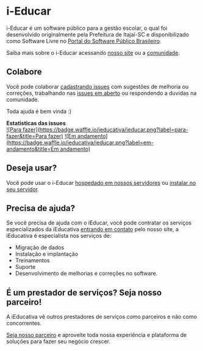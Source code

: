 # i-Educar  
i-Educar é um software público para a gestão escolar, o qual foi desenvolvido originalmente pela Prefeitura de Itajaí-SC e disponibilizado como Software Livre no [Portal do Software Público Brasileiro](http://www.softwarepublico.gov.br/).

Saiba mais sobre o i-Educar acessando [nosso site](http://staging.ieducativa.com.br/#inicio) ou a [comunidade](http://www.softwarepublico.gov.br/dotlrn/clubs/ieducar).

## Colabore
Você pode colaborar [cadastrando issues](https://waffle.io/ieducativa/ieducar) com sugestões de melhoria ou correções, trabalhando nas [issues em aberto](https://waffle.io/ieducativa/ieducar) ou respondendo a duvidas na comunidade.

Toda ajuda é bem vinda :)

**Estatisticas das issues**  
[![Para fazer](https://badge.waffle.io/ieducativa/ieducar.png?label=para-fazer&title=Para fazer)](http://waffle.io/ieducativa/ieducar) [![Em andamento](https://badge.waffle.io/ieducativa/ieducar.png?label=em-andamento&title=Em andamento)](http://waffle.io/ieducativa/ieducar)

## Deseja usar?
Você pode usar o i-Educar [hospedado em nossos servidores](http://ieducativa.com.br) ou [instalar no seu servidor](http://comunidade.ieducativa.com.br/#instalador).

## Precisa de ajuda?
Se você precisa de ajuda com o iEducar, você pode contratar os serviços especializados da iEducativa [entrando em contato](ieducativa.com.br) pelo nosso site, a iEducativa é especialista nos serviços de:

* Migração de dados
* Instalação e implantação
* Treinamentos
* Suporte
* Desenvolvimento de melhorias e correções no software.

## É um prestador de serviços? Seja nosso parceiro!
A iEducativa vê outros prestadores de serviços como parceiros e não como concorrentes.

[Seja nosso parceiro](http://comunidade.ieducativa.com.br/#parceiros) e aproveite toda nossa experiência e plataforma de soluções para fazer seu negócio crescer.
